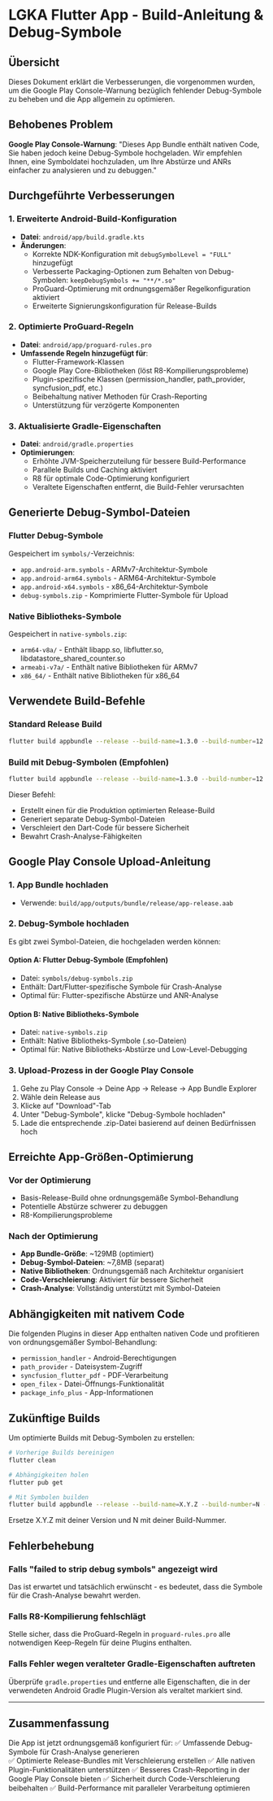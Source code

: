 # LGKA Flutter App - Build-Anleitung & Debug-Symbole

## Übersicht
Dieses Dokument erklärt die Verbesserungen, die vorgenommen wurden, um die Google Play Console-Warnung bezüglich fehlender Debug-Symbole zu beheben und die App allgemein zu optimieren.

## Behobenes Problem
**Google Play Console-Warnung**: "Dieses App Bundle enthält nativen Code, Sie haben jedoch keine Debug-Symbole hochgeladen. Wir empfehlen Ihnen, eine Symboldatei hochzuladen, um Ihre Abstürze und ANRs einfacher zu analysieren und zu debuggen."

## Durchgeführte Verbesserungen

### 1. Erweiterte Android-Build-Konfiguration
- **Datei**: `android/app/build.gradle.kts`
- **Änderungen**:
  - Korrekte NDK-Konfiguration mit `debugSymbolLevel = "FULL"` hinzugefügt
  - Verbesserte Packaging-Optionen zum Behalten von Debug-Symbolen: `keepDebugSymbols += "**/*.so"`
  - ProGuard-Optimierung mit ordnungsgemäßer Regelkonfiguration aktiviert
  - Erweiterte Signierungskonfiguration für Release-Builds

### 2. Optimierte ProGuard-Regeln
- **Datei**: `android/app/proguard-rules.pro`
- **Umfassende Regeln hinzugefügt für**:
  - Flutter-Framework-Klassen
  - Google Play Core-Bibliotheken (löst R8-Kompilierungsprobleme)
  - Plugin-spezifische Klassen (permission_handler, path_provider, syncfusion_pdf, etc.)
  - Beibehaltung nativer Methoden für Crash-Reporting
  - Unterstützung für verzögerte Komponenten

### 3. Aktualisierte Gradle-Eigenschaften
- **Datei**: `android/gradle.properties`
- **Optimierungen**:
  - Erhöhte JVM-Speicherzuteilung für bessere Build-Performance
  - Parallele Builds und Caching aktiviert
  - R8 für optimale Code-Optimierung konfiguriert
  - Veraltete Eigenschaften entfernt, die Build-Fehler verursachten

## Generierte Debug-Symbol-Dateien

### Flutter Debug-Symbole
Gespeichert im `symbols/`-Verzeichnis:
- `app.android-arm.symbols` - ARMv7-Architektur-Symbole
- `app.android-arm64.symbols` - ARM64-Architektur-Symbole  
- `app.android-x64.symbols` - x86_64-Architektur-Symbole
- `debug-symbols.zip` - Komprimierte Flutter-Symbole für Upload

### Native Bibliotheks-Symbole
Gespeichert in `native-symbols.zip`:
- `arm64-v8a/` - Enthält libapp.so, libflutter.so, libdatastore_shared_counter.so
- `armeabi-v7a/` - Enthält native Bibliotheken für ARMv7
- `x86_64/` - Enthält native Bibliotheken für x86_64

## Verwendete Build-Befehle

### Standard Release Build
```bash
flutter build appbundle --release --build-name=1.3.0 --build-number=12
```

### Build mit Debug-Symbolen (Empfohlen)
```bash
flutter build appbundle --release --build-name=1.3.0 --build-number=12 --split-debug-info=symbols --obfuscate
```

Dieser Befehl:
- Erstellt einen für die Produktion optimierten Release-Build
- Generiert separate Debug-Symbol-Dateien
- Verschleiert den Dart-Code für bessere Sicherheit
- Bewahrt Crash-Analyse-Fähigkeiten

## Google Play Console Upload-Anleitung

### 1. App Bundle hochladen
- Verwende: `build/app/outputs/bundle/release/app-release.aab`

### 2. Debug-Symbole hochladen
Es gibt zwei Symbol-Dateien, die hochgeladen werden können:

#### Option A: Flutter Debug-Symbole (Empfohlen)
- Datei: `symbols/debug-symbols.zip`
- Enthält: Dart/Flutter-spezifische Symbole für Crash-Analyse
- Optimal für: Flutter-spezifische Abstürze und ANR-Analyse

#### Option B: Native Bibliotheks-Symbole
- Datei: `native-symbols.zip`  
- Enthält: Native Bibliotheks-Symbole (.so-Dateien)
- Optimal für: Native Bibliotheks-Abstürze und Low-Level-Debugging

### 3. Upload-Prozess in der Google Play Console
1. Gehe zu Play Console → Deine App → Release → App Bundle Explorer
2. Wähle dein Release aus
3. Klicke auf "Download"-Tab
4. Unter "Debug-Symbole", klicke "Debug-Symbole hochladen"
5. Lade die entsprechende .zip-Datei basierend auf deinen Bedürfnissen hoch

## Erreichte App-Größen-Optimierung

### Vor der Optimierung
- Basis-Release-Build ohne ordnungsgemäße Symbol-Behandlung
- Potentielle Abstürze schwerer zu debuggen
- R8-Kompilierungsprobleme

### Nach der Optimierung  
- **App Bundle-Größe**: ~129MB (optimiert)
- **Debug-Symbol-Dateien**: ~7,8MB (separat)
- **Native Bibliotheken**: Ordnungsgemäß nach Architektur organisiert
- **Code-Verschleierung**: Aktiviert für bessere Sicherheit
- **Crash-Analyse**: Vollständig unterstützt mit Symbol-Dateien

## Abhängigkeiten mit nativem Code
Die folgenden Plugins in dieser App enthalten nativen Code und profitieren von ordnungsgemäßer Symbol-Behandlung:
- `permission_handler` - Android-Berechtigungen
- `path_provider` - Dateisystem-Zugriff
- `syncfusion_flutter_pdf` - PDF-Verarbeitung
- `open_filex` - Datei-Öffnungs-Funktionalität
- `package_info_plus` - App-Informationen

## Zukünftige Builds
Um optimierte Builds mit Debug-Symbolen zu erstellen:

```bash
# Vorherige Builds bereinigen
flutter clean

# Abhängigkeiten holen  
flutter pub get

# Mit Symbolen builden
flutter build appbundle --release --build-name=X.Y.Z --build-number=N --split-debug-info=symbols --obfuscate
```

Ersetze X.Y.Z mit deiner Version und N mit deiner Build-Nummer.

## Fehlerbehebung

### Falls "failed to strip debug symbols" angezeigt wird
Das ist erwartet und tatsächlich erwünscht - es bedeutet, dass die Symbole für die Crash-Analyse bewahrt werden.

### Falls R8-Kompilierung fehlschlägt
Stelle sicher, dass die ProGuard-Regeln in `proguard-rules.pro` alle notwendigen Keep-Regeln für deine Plugins enthalten.

### Falls Fehler wegen veralteter Gradle-Eigenschaften auftreten
Überprüfe `gradle.properties` und entferne alle Eigenschaften, die in der verwendeten Android Gradle Plugin-Version als veraltet markiert sind.

---

## Zusammenfassung
Die App ist jetzt ordnungsgemäß konfiguriert für:
✅ Umfassende Debug-Symbole für Crash-Analyse generieren  
✅ Optimierte Release-Bundles mit Verschleierung erstellen
✅ Alle nativen Plugin-Funktionalitäten unterstützen
✅ Besseres Crash-Reporting in der Google Play Console bieten
✅ Sicherheit durch Code-Verschleierung beibehalten
✅ Build-Performance mit paralleler Verarbeitung optimieren 